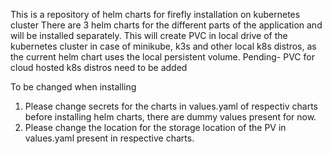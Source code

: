 This is a repository of helm charts for firefly installation on kubernetes cluster
There are 3 helm charts for the different parts of the application and will be installed separately.
This will create PVC in local drive of the kubernetes cluster in case of minikube, k3s and other local k8s distros, as the current helm chart uses the local persistent volume.
Pending- PVC for cloud hosted k8s distros need to be added

To be changed when installing
1. Please change secrets for the charts in values.yaml of respectiv charts before installing helm charts, there are dummy values present for now.
2. Please change the location for the storage location of the PV in values.yaml present in respective charts.
